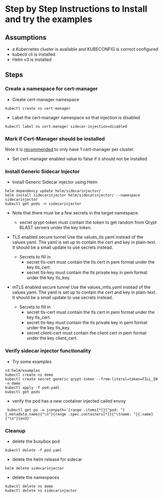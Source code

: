 # Step by Step Instructions to Install and try the examples

## Assumptions
- a Kubernetes cluster is available and KUBECONFIG is correct configured
- kubectl cli is installed
- Helm v3 is installed

## Steps

### Create a namespace for cert-manager

- Create cert-manager namespace

```
kubectl create ns cert-manager
```

- Label the cert-manager namespace so that injection is disabled

```
kubectl label ns cert-manager sidecar-injection=disabled
```

### Mark if Cert-Manager should be installed

Note it is [recommended](https://cert-manager.io/docs/contributing/policy/#helm-subchart-capabilities) to only have 1 cert-manager per cluster.
- Set cert-manager enabled value to false if it should not be installed

### Install Generic Sidecar Injector

- Install Generic Sidecar injector using Helm

```
helm dependency update helm/sidecarinjector/
helm install sidecarinjector helm/sidecarinjector/ --namespace sidecarinjector
kubectl get pods -n sidecarinjector
```

- Note that there must be a few secrets in the target namespace.
  - secret qrypt-token must contain the token to get random from Qrypt BLAST servers under the key token.

- TLS enabled secure tunnel
Use the values_tls.yaml instead of the values.yaml. The yaml is set up to contain the cert and key in plain-text. It should be a small update to use secrets instead.
  - Secrets to fill in
    - secret tls-cert must contain the tls cert in pem format under the key tls_cert.
    - secret tls-key must contain the tls private key in pem format under the key tls_key.

- mTLS enabled secure tunnel
Use the values_mtls.yaml instead of the values.yaml. The yaml is set up to contain the cert and key in plain-text. It should be a small update to use secrets instead.
  - Secrets to fill in
    - secret tls-cert must contain the tls cert in pem format under the key tls_cert.
    - secret tls-key must contain the tls private key in pem format under the key tls_key.
    - secret client-cert must contain the client cert in pem format under the key client_cert.

### Verify sidecar injector functionality

- Try some examples

```
cd helm/examples
kubectl create ns demo
kubectl create secret generic qrypt-token --from-literal=token=FILL_IN -n demo
kubectl apply -f pod.yaml
kubectl get pods
```

- verify the pod has a new container injected called envoy

```
 kubectl get po -o jsonpath='{range .items[*]}{"pod: "}{.metadata.name}{"\n"}{range .spec.containers[*]}{"\tname: "}{.name}{"\n"}{end}'
```

### Cleanup
- delete the busybox pod

```
kubectl delete -f pod.yaml
```

- delete the helm release for sidecar

```
helm delete sidecarinjector
```

- delete the namespaces

```
kubectl delete ns demo
kubectl delete ns sidecarinjector
```
